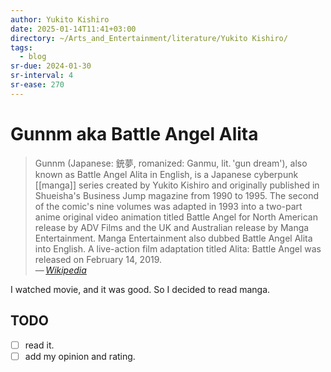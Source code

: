 ```yaml
---
author: Yukito Kishiro
date: 2025-01-14T11:41+03:00
directory: ~/Arts_and_Entertainment/literature/Yukito Kishiro/
tags:
  - blog
sr-due: 2024-01-30
sr-interval: 4
sr-ease: 270
---
```


# Gunnm aka Battle Angel Alita

> Gunnm (Japanese: 銃夢, romanized: Ganmu, lit. 'gun dream'), also known as
> Battle Angel Alita in English, is a Japanese cyberpunk [[manga]] series
> created by Yukito Kishiro and originally published in Shueisha's Business Jump
> magazine from 1990 to 1995. The second of the comic's nine volumes was adapted
> in 1993 into a two-part anime original video animation titled Battle Angel for
> North American release by ADV Films and the UK and Australian release by Manga
> Entertainment. Manga Entertainment also dubbed Battle Angel Alita into
> English. A live-action film adaptation titled Alita: Battle Angel was released
> on February 14, 2019.\
> — <cite>[Wikipedia](https://en.wikipedia.org/wiki/Battle_Angel_Alita)</cite>

I watched movie, and it was good. So I decided to read manga.

## TODO

- [ ] read it.
- [ ] add my opinion and rating.
